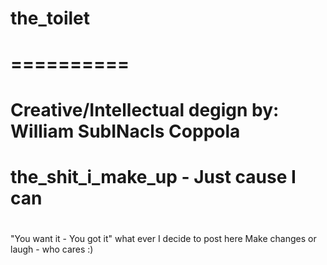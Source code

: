 # the_toilet
# ==========
# 
# Creative/Intellectual degign by: William SubINacls Coppola
# the_shit_i_make_up - Just cause I can
#
#

"You want it - You got it" what ever I decide to post here
Make changes or laugh - who cares :)